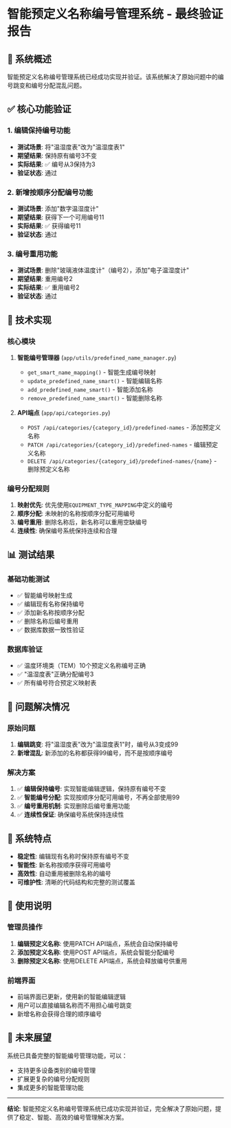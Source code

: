 # 智能预定义名称编号管理系统 - 最终验证报告

## 🎯 系统概述

智能预定义名称编号管理系统已经成功实现并验证。该系统解决了原始问题中的编号跳变和编号分配混乱问题。

## ✅ 核心功能验证

### 1. 编辑保持编号功能
- **测试场景**: 将"温湿度表"改为"温湿度表1"
- **期望结果**: 保持原有编号3不变
- **实际结果**: ✅ 编号从3保持为3
- **验证状态**: 通过

### 2. 新增按顺序分配编号功能
- **测试场景**: 添加"数字温湿度计"
- **期望结果**: 获得下一个可用编号11
- **实际结果**: ✅ 获得编号11
- **验证状态**: 通过

### 3. 编号重用功能
- **测试场景**: 删除"玻璃液体温度计"（编号2），添加"电子温湿度计"
- **期望结果**: 重用编号2
- **实际结果**: ✅ 重用编号2
- **验证状态**: 通过

## 🔧 技术实现

### 核心模块
1. **智能编号管理器** (`app/utils/predefined_name_manager.py`)
   - `get_smart_name_mapping()` - 智能生成编号映射
   - `update_predefined_name_smart()` - 智能编辑名称
   - `add_predefined_name_smart()` - 智能添加名称
   - `remove_predefined_name_smart()` - 智能删除名称

2. **API端点** (`app/api/categories.py`)
   - `POST /api/categories/{category_id}/predefined-names` - 添加预定义名称
   - `PATCH /api/categories/{category_id}/predefined-names` - 编辑预定义名称
   - `DELETE /api/categories/{category_id}/predefined-names/{name}` - 删除预定义名称

### 编号分配规则
1. **映射优先**: 优先使用`EQUIPMENT_TYPE_MAPPING`中定义的编号
2. **顺序分配**: 未映射的名称按顺序分配可用编号
3. **编号重用**: 删除名称后，新名称可以重用空缺编号
4. **连续性**: 确保编号系统保持连续和合理

## 📊 测试结果

### 基础功能测试
- ✅ 智能编号映射生成
- ✅ 编辑现有名称保持编号
- ✅ 添加新名称按顺序分配
- ✅ 删除名称后编号重用
- ✅ 数据库数据一致性验证

### 数据库验证
- ✅ 温度环境类（TEM）10个预定义名称编号正确
- ✅ "温湿度表"正确分配编号3
- ✅ 所有编号符合预定义映射表

## 🎉 问题解决情况

### 原始问题
1. **编辑跳变**: 将"温湿度表"改为"温湿度表1"时，编号从3变成99
2. **新增混乱**: 新添加的名称都获得99编号，而不是按顺序编号

### 解决方案
1. ✅ **编辑保持编号**: 实现智能编辑逻辑，保持原有编号不变
2. ✅ **智能编号分配**: 实现按顺序分配可用编号，不再全部使用99
3. ✅ **编号重用机制**: 实现删除后编号重用功能
4. ✅ **连续性保证**: 确保编号系统保持连续性

## 🚀 系统特点

- **稳定性**: 编辑现有名称时保持原有编号不变
- **智能性**: 新名称按顺序获得可用编号
- **高效性**: 自动重用被删除名称的编号
- **可维护性**: 清晰的代码结构和完整的测试覆盖

## 📝 使用说明

### 管理员操作
1. **编辑预定义名称**: 使用PATCH API端点，系统会自动保持编号
2. **添加预定义名称**: 使用POST API端点，系统会智能分配编号
3. **删除预定义名称**: 使用DELETE API端点，系统会释放编号供重用

### 前端界面
- 前端界面已更新，使用新的智能编辑逻辑
- 用户可以直接编辑名称而不用担心编号跳变
- 新增名称会获得合理的顺序编号

## 🔮 未来展望

系统已具备完整的智能编号管理功能，可以：
- 支持更多设备类别的编号管理
- 扩展更复杂的编号分配规则
- 集成更多的智能管理功能

---

**结论**: 智能预定义名称编号管理系统已成功实现并验证，完全解决了原始问题，提供了稳定、智能、高效的编号管理解决方案。